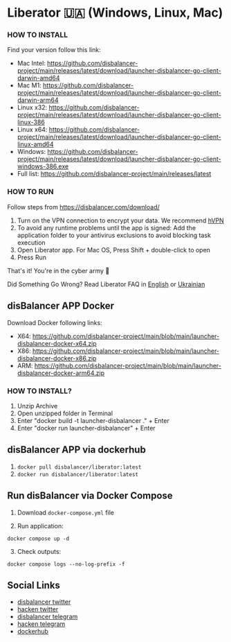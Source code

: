 # Liberator 🇺🇦 (Windows, Linux, Mac)
### HOW TO INSTALL

Find your version follow this link:
* Mac Intel: https://github.com/disbalancer-project/main/releases/latest/download/launcher-disbalancer-go-client-darwin-amd64
* Mac M1: https://github.com/disbalancer-project/main/releases/latest/download/launcher-disbalancer-go-client-darwin-arm64
* Linux x32: https://github.com/disbalancer-project/main/releases/latest/download/launcher-disbalancer-go-client-linux-386
* Linux x64: https://github.com/disbalancer-project/main/releases/latest/download/launcher-disbalancer-go-client-linux-amd64
* Windows: https://github.com/disbalancer-project/main/releases/latest/download/launcher-disbalancer-go-client-windows-386.exe
* Full list: https://github.com/disbalancer-project/main/releases/latest


### HOW TO RUN
Follow steps from https://disbalancer.com/download/

1. Turn on the VPN connection to encrypt your data. We recommend [hVPN](https://hackenvpn.com/)
2. To avoid any runtime problems until the app is signed: Add the application folder to your antivirus exclusions to avoid blocking task execution
3. Open Liberator app. For Mac OS, Press Shift + double-click to open
4. Press Run

That's it! You're in the cyber army 💪

Did Something Go Wrong?
Read Liberator FAQ in [English](https://blog.disbalancer.com/disbalancer-app-faq/) or [Ukrainian](https://blog.disbalancer.com/liberator-faq-ukra%D1%97nska/)



## disBalancer APP Docker


Download Docker following links:
* X64: https://github.com/disbalancer-project/main/blob/main/launcher-disbalancer-docker-x64.zip
* X86: https://github.com/disbalancer-project/main/blob/main/launcher-disbalancer-docker-x86.zip
* ARM: https://github.com/disbalancer-project/main/blob/main/launcher-disbalancer-docker-arm64.zip

### HOW TO INSTALL?
1) Unzip Archive
2) Open unzipped folder in Terminal
3) Enter "docker build -t launcher-disbalancer ." + Enter
4) Enter "docker run launcher-disbalancer" + Enter

## disBalancer APP via dockerhub

1) `docker pull disbalancer/liberator:latest`
2) `docker run disbalancer/liberator:latest`

## Run disBalancer via Docker Compose
1) Download `docker-compose.yml` file

2) Run application:

``` shell
docker compose up -d
```

3) Check outputs:

``` shell
docker compose logs --no-log-prefix -f
```

 ## Social Links
- [disbalancer twitter](https://twitter.com/thedisbalancer)
- [hacken twitter](https://twitter.com/hackenclub)
- [disbalancer telegram](https://t.me/disBalancer_Official)
- [hacken telegram](https://t.me/hackenio)
- [dockerhub](https://hub.docker.com/repository/docker/disbalancer/liberator)
